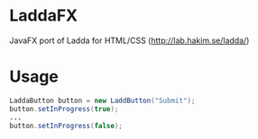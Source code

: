 # LaddaFX
JavaFX port of Ladda for HTML/CSS (http://lab.hakim.se/ladda/)

# Usage
```java
LaddaButton button = new LaddButton("Submit");
button.setInProgress(true);
...
button.setInProgress(false);
```
